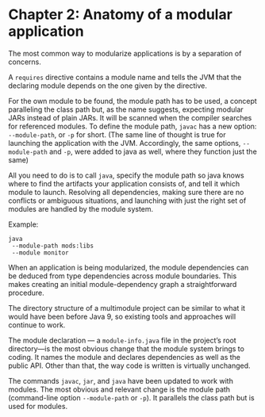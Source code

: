 # Chapter 2: Anatomy of a modular application

The most common way to modularize applications is by a separation of concerns.

A `requires` directive contains a module name and tells the JVM that the declaring module depends on the one given by the directive.

For the own module to be found, the module path has to be used, a concept paralleling the class path but, as the name suggests, expecting modular JARs instead of plain JARs. It will be scanned when the compiler searches for referenced modules. To define the module path, `javac` has a new option: `--module-path`, or `-p` for short. (The same line of thought is true for launching the application with the JVM. Accordingly, the same options, `--module-path` and `-p`, were added to java as well, where they function just the same)

All you need to do is to call `java`, specify the module path so java knows where to find the artifacts your application consists of, and tell it which module to launch. Resolving all dependencies, making sure there are no conflicts or ambiguous situations, and launching with just the right set of modules are handled by the module system.

Example:

```shell
java
 --module-path mods:libs
 --module monitor
```

When an application is being modularized, the module dependencies can be deduced from type dependencies across module boundaries. This makes creating an initial module-dependency graph a straightforward procedure.

The directory structure of a multimodule project can be similar to what it would have been before Java 9, so existing tools and approaches will continue to work.

The module declaration — a `module-info.java` file in the project’s root directory—is the most obvious change that the module system brings to coding. It names the module and declares dependencies as well as the public API. Other than that, the way code is written is virtually unchanged.

The commands `javac`, `jar`, and `java` have been updated to work with modules. The most obvious and relevant change is the module path (command-line option `--module-path` or `-p`). It parallels the class path but is used for modules.

